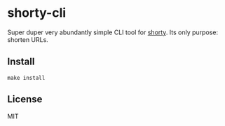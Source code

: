 # shorty-cli

Super duper very abundantly simple CLI tool for [shorty](https://github.com/tjhorner/shorty). Its only purpose: shorten URLs.

## Install

`make install`

## License

MIT